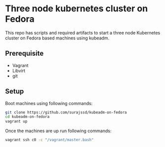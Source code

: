 # Three node kubernetes cluster on Fedora

This repo has scripts and required artifacts to start a three node Kubernetes cluster on Fedora based machines using kubeadm.

## Prerequisite

* Vagrant
* Libvirt
* git

## Setup

Boot machines using following commands:

```bash
git clone https://github.com/surajssd/kubeadm-on-fedora
cd kubeadm-on-fedora
vagrant up
```

Once the machines are up run following commands:

```bash
vagrant ssh c0 -c "/vagrant/master.bash"
```
